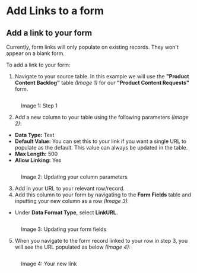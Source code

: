 # Add Links to a form

## Add a link to your form <a href="#how-to-add-a-link-to-your-form" id="how-to-add-a-link-to-your-form"></a>

Currently, form links will only populate on existing records. They won't appear on a blank form.  

To add a link to your form:

1. Navigate to your source table. In this example we will use the **"Product Content Backlog"** table _(Image 1)_ for our **"Product Content Requests"** form.

<figure><img src="https://762429502-files.gitbook.io/~/files/v0/b/gitbook-x-prod.appspot.com/o/spaces%2F-Meab1e-ktEn2Oom7FZi%2Fuploads%2FmSq6tN8ovrdn2iUXTtcI%2Fimage.png?alt=media&#x26;token=74271d57-3117-4125-9e78-22d7eeb4fd66" alt=""><figcaption><p>Image 1: Step 1</p></figcaption></figure>

2. Add a new column to your table using the following parameters _(Image 2)_:

* **Data Type:** Text
* **Default Value:** You can set this to your link if you want a single URL to populate as the default. This value can always be updated in the table.
* **Max Length:** 500
* **Allow Linking:** Yes

<figure><img src="https://762429502-files.gitbook.io/~/files/v0/b/gitbook-x-prod.appspot.com/o/spaces%2F-Meab1e-ktEn2Oom7FZi%2Fuploads%2FssmkyoFz0VIh08Y3vaFr%2Fimage.png?alt=media&#x26;token=d806c11e-efbf-425f-b40b-de84489e658a" alt=""><figcaption><p>Image 2: Updating your column parameters</p></figcaption></figure>

3. Add in your URL to your relevant row/record.
4. Add this column to your form by navigating to the **Form Fields** table and inputting your new column as a row _(Image 3)._

* Under **Data Format Type**, select **LinkURL.**

<figure><img src="https://762429502-files.gitbook.io/~/files/v0/b/gitbook-x-prod.appspot.com/o/spaces%2F-Meab1e-ktEn2Oom7FZi%2Fuploads%2FGcFVyuDS93XvHwznchwi%2Fimage.png?alt=media&#x26;token=3c77ab83-a07d-4439-a9ae-9ff59717602b" alt=""><figcaption><p>Image 3: Updating your form fields</p></figcaption></figure>

5. When you navigate to the form record linked to your row in step 3, you will see the URL populated as below _(Image 4):_

<figure><img src="https://762429502-files.gitbook.io/~/files/v0/b/gitbook-x-prod.appspot.com/o/spaces%2F-Meab1e-ktEn2Oom7FZi%2Fuploads%2FVpb05KgYinf24RXmchOg%2Fimage.png?alt=media&#x26;token=3d0ae372-5bb1-4da5-be3f-09a6e4b2c15e" alt=""><figcaption><p>Image 4: Your new link</p></figcaption></figure>
